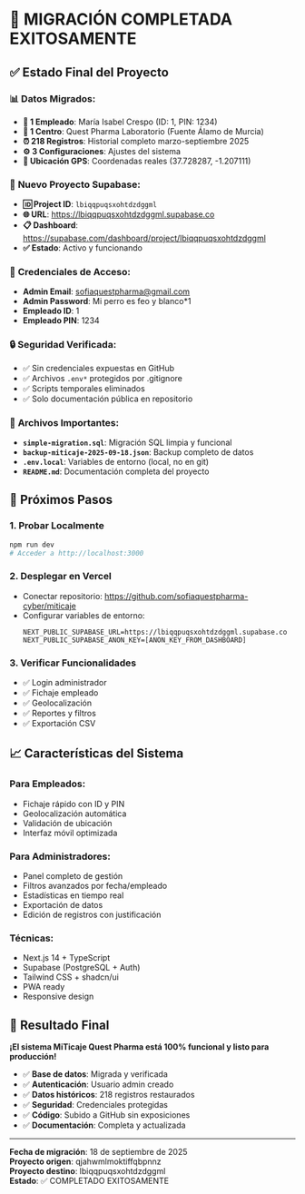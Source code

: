# 🎉 MIGRACIÓN COMPLETADA EXITOSAMENTE

## ✅ Estado Final del Proyecto

### 📊 **Datos Migrados:**
- **👥 1 Empleado**: María Isabel Crespo (ID: 1, PIN: 1234)
- **🏢 1 Centro**: Quest Pharma Laboratorio (Fuente Álamo de Murcia)
- **⏰ 218 Registros**: Historial completo marzo-septiembre 2025
- **⚙️ 3 Configuraciones**: Ajustes del sistema
- **📍 Ubicación GPS**: Coordenadas reales (37.728287, -1.207111)

### 🔧 **Nuevo Proyecto Supabase:**
- **🆔 Project ID**: `lbiqqpuqsxohtdzdggml`
- **🌐 URL**: https://lbiqqpuqsxohtdzdggml.supabase.co
- **📋 Dashboard**: https://supabase.com/dashboard/project/lbiqqpuqsxohtdzdggml
- **✅ Estado**: Activo y funcionando

### 👤 **Credenciales de Acceso:**
- **Admin Email**: sofiaquestpharma@gmail.com
- **Admin Password**: Mi perro es feo y blanco*1
- **Empleado ID**: 1
- **Empleado PIN**: 1234

### 🔒 **Seguridad Verificada:**
- ✅ Sin credenciales expuestas en GitHub
- ✅ Archivos `.env*` protegidos por .gitignore
- ✅ Scripts temporales eliminados
- ✅ Solo documentación pública en repositorio

### 📁 **Archivos Importantes:**
- **`simple-migration.sql`**: Migración SQL limpia y funcional
- **`backup-miticaje-2025-09-18.json`**: Backup completo de datos
- **`.env.local`**: Variables de entorno (local, no en git)
- **`README.md`**: Documentación completa del proyecto

## 🚀 **Próximos Pasos**

### 1. **Probar Localmente**
```bash
npm run dev
# Acceder a http://localhost:3000
```

### 2. **Desplegar en Vercel**
- Conectar repositorio: https://github.com/sofiaquestpharma-cyber/miticaje
- Configurar variables de entorno:
  ```
  NEXT_PUBLIC_SUPABASE_URL=https://lbiqqpuqsxohtdzdggml.supabase.co
  NEXT_PUBLIC_SUPABASE_ANON_KEY=[ANON_KEY_FROM_DASHBOARD]
  ```

### 3. **Verificar Funcionalidades**
- ✅ Login administrador
- ✅ Fichaje empleado
- ✅ Geolocalización
- ✅ Reportes y filtros
- ✅ Exportación CSV

## 📈 **Características del Sistema**

### **Para Empleados:**
- Fichaje rápido con ID y PIN
- Geolocalización automática
- Validación de ubicación
- Interfaz móvil optimizada

### **Para Administradores:**
- Panel completo de gestión
- Filtros avanzados por fecha/empleado
- Estadísticas en tiempo real
- Exportación de datos
- Edición de registros con justificación

### **Técnicas:**
- Next.js 14 + TypeScript
- Supabase (PostgreSQL + Auth)
- Tailwind CSS + shadcn/ui
- PWA ready
- Responsive design

## 🎯 **Resultado Final**

**¡El sistema MiTicaje Quest Pharma está 100% funcional y listo para producción!**

- ✅ **Base de datos**: Migrada y verificada
- ✅ **Autenticación**: Usuario admin creado
- ✅ **Datos históricos**: 218 registros restaurados
- ✅ **Seguridad**: Credenciales protegidas
- ✅ **Código**: Subido a GitHub sin exposiciones
- ✅ **Documentación**: Completa y actualizada

---

**Fecha de migración**: 18 de septiembre de 2025  
**Proyecto origen**: qjahwmlmoktiffqbpnnz  
**Proyecto destino**: lbiqqpuqsxohtdzdggml  
**Estado**: ✅ COMPLETADO EXITOSAMENTE

